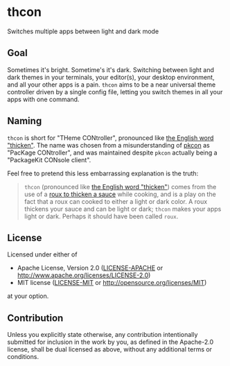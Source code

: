 # thcon
Switches multiple apps between light and dark mode

## Goal
Sometimes it's bright.  Sometime's it's dark.  Switching between light and dark themes in your terminals, your editor(s), your desktop environment, and all your other apps is a pain.  `thcon` aims to be a near universal theme controller driven by a single config file, letting you switch themes in all your apps with one command.

## Naming
`thcon` is short for "THeme CONtroller", pronounced like [the English word "thicken"](https://en.wiktionary.org/wiki/thicken).  The name was chosen from a misunderstanding of [pkcon](http://manpages.ubuntu.com/manpages/trusty/man1/pkcon.1.html) as "PacKage CONtroller", and was maintained despite `pkcon` actually being a "PackageKit CONsole client".

Feel free to pretend this less embarrassing explanation is the truth:

> `thcon` (pronounced like [the English word "thicken"](https://en.wiktionary.org/wiki/thicken)) comes from the use of a [roux to thicken a sauce](https://en.wikipedia.org/wiki/Roux) while cooking, and is a play on the fact that a roux can cooked to either a light or dark color.  A roux thickens your sauce and can be light or dark; `thcon` makes your apps light or dark.  Perhaps it should have been called `roux`.

## License

Licensed under either of

 * Apache License, Version 2.0
   ([LICENSE-APACHE](LICENSE-APACHE) or http://www.apache.org/licenses/LICENSE-2.0)
 * MIT license
   ([LICENSE-MIT](LICENSE-MIT) or http://opensource.org/licenses/MIT)

at your option.

## Contribution

Unless you explicitly state otherwise, any contribution intentionally submitted
for inclusion in the work by you, as defined in the Apache-2.0 license, shall be
dual licensed as above, without any additional terms or conditions.
